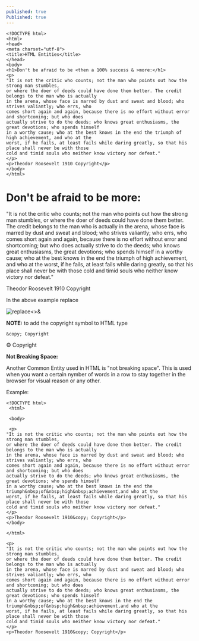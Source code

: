 ```yaml
---
published: true
Published: true
---
```

	<!DOCTYPE html>
	<html>
	<head>
  	<meta charset="utf-8">
  	<title>HTML Entities</title>
	</head>
	<body>
	<h1>Don't be afraid to be <then a 100% success & >more:</h1>
	<p>
  	"It is not the critic who counts; not the man who points out how the strong man stumbles,
  	or where the doer of deeds could have done them better. The credit belongs to the man who is actually 
  	in the arena, whose face is marred by dust and sweat and blood; who strives valiantly; who errs, who 
  	comes short again and again, because there is no effort without error and shortcoming; but who does 
  	actually strive to do the deeds; who knows great enthusiasms, the great devotions; who spends himself
  	in a worthy cause; who at the best knows in the end the triumph of high achievement, and who at the 
  	worst, if he fails, at least fails while daring greatly, so that his place shall never be with those
  	cold and timid souls who neither know victory nor defeat."
	</p>
	<p>Theodor Roosevelt 1910 Copyright</p>
	</body>
	</html>
    
  <!DOCTYPE html>
<html>
<head>
  <meta charset="utf-8">
  <title>HTML Entities</title>
</head>
<body>
<h1>Don't be afraid to be <then a 100% success & >more:</h1>
<p>
  "It is not the critic who counts; not the man who points out how the strong man stumbles,
  or where the doer of deeds could have done them better. The credit belongs to the man who is actually 
  in the arena, whose face is marred by dust and sweat and blood; who strives valiantly; who errs, who 
  comes short again and again, because there is no effort without error and shortcoming; but who does 
  actually strive to do the deeds; who knows great enthusiasms, the great devotions; who spends himself
  in a worthy cause; who at the best knows in the end the triumph of high achievement, and who at the 
  worst, if he fails, at least fails while daring greatly, so that his place shall never be with those
  cold and timid souls who neither know victory nor defeat."
</p>
<p>Theodor Roosevelt 1910 Copyright</p>
</body>
</html>
  
  
 In the above example replace

   
![replace<>&]({{site.baseurl}}/assets/images/html2_less_more_ampersand.PNG)

**NOTE:** to add the copyright symbol to HTML type 
	
	&copy; Copyright
  
  &copy; Copyright
  
 
**Not Breaking Space:** 
  
Another Common Entity used in HTML is "not breaking space". This is used when you want a certain nymber of words in a row to stay together in the browser for visual reason or any other.
  
Example:
	
	<!DOCTYPE html>
	 <html>
	
	 <body>
	
	 <p>
  	"It is not the critic who counts; not the man who points out how the strong man stumbles,
  	or where the doer of deeds could have done them better. The credit belongs to the man who is actually 
  	in the arena, whose face is marred by dust and sweat and blood; who strives valiantly; who errs, who 
  	comes short again and again, because there is no effort without error and shortcoming; but who does 
  	actually strive to do the deeds; who knows great enthusiasms, the great devotions; who spends himself
  	in a worthy cause; who at the best knows in the end the triumph&nbsp;of&nbsp;high&nbsp;achievement,and who at the 
  	worst, if he fails, at least fails while daring greatly, so that his place shall never be with those
  	cold and timid souls who neither know victory nor defeat."
	</p>
	<p>Theodor Roosevelt 1910&copy; Copyright</p>
	</body>
      
	</html>	
 
 <!DOCTYPE html>
 <html>
	
 <body>
	
	<p>
  	"It is not the critic who counts; not the man who points out how the strong man stumbles,
  	or where the doer of deeds could have done them better. The credit belongs to the man who is actually 
  	in the arena, whose face is marred by dust and sweat and blood; who strives valiantly; who errs, who 
  	comes short again and again, because there is no effort without error and shortcoming; but who does 
  	actually strive to do the deeds; who knows great enthusiasms, the great devotions; who spends himself
  	in a worthy cause; who at the best knows in the end the triumph&nbsp;of&nbsp;high&nbsp;achievement,and who at the 
  	worst, if he fails, at least fails while daring greatly, so that his place shall never be with those
  	cold and timid souls who neither know victory nor defeat."
	</p>
	<p>Theodor Roosevelt 1910&copy; Copyright</p>
</body>
      
</html>	
